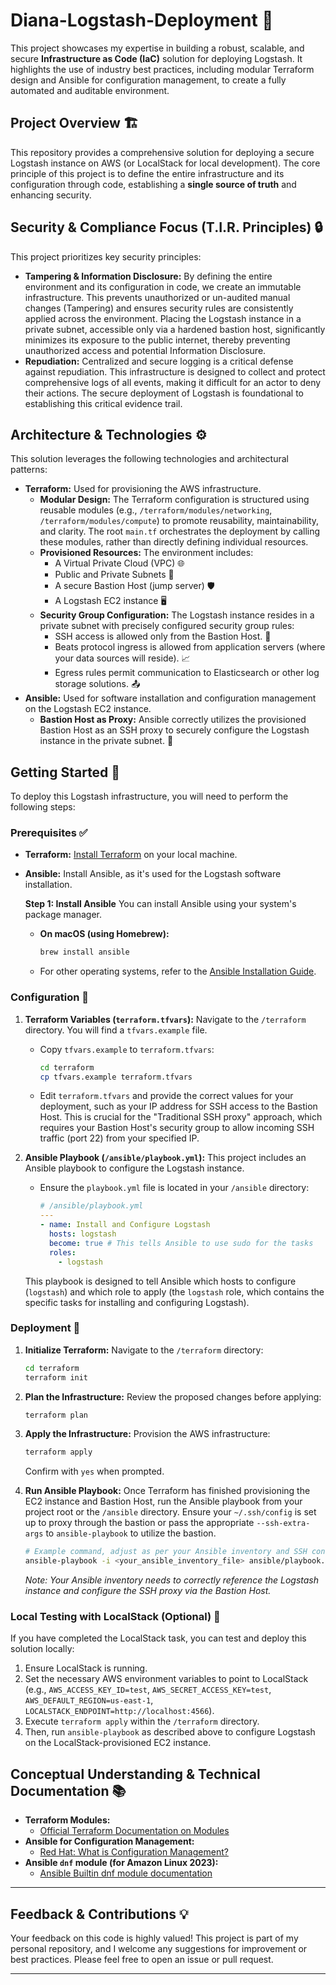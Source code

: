 
# Diana-Logstash-Deployment 🚀

This project showcases my expertise in building a robust, scalable, and secure **Infrastructure as Code (IaC)** solution for deploying Logstash. It highlights the use of industry best practices, including modular Terraform design and Ansible for configuration management, to create a fully automated and auditable environment.

## Project Overview 🏗️

This repository provides a comprehensive solution for deploying a secure Logstash instance on AWS (or LocalStack for local development). The core principle of this project is to define the entire infrastructure and its configuration through code, establishing a **single source of truth** and enhancing security.

## Security & Compliance Focus (T.I.R. Principles) 🔒

This project prioritizes key security principles:

  * **Tampering & Information Disclosure:** By defining the entire environment and its configuration in code, we create an immutable infrastructure. This prevents unauthorized or un-audited manual changes (Tampering) and ensures security rules are consistently applied across the environment. Placing the Logstash instance in a private subnet, accessible only via a hardened bastion host, significantly minimizes its exposure to the public internet, thereby preventing unauthorized access and potential Information Disclosure.
  * **Repudiation:** Centralized and secure logging is a critical defense against repudiation. This infrastructure is designed to collect and protect comprehensive logs of all events, making it difficult for an actor to deny their actions. The secure deployment of Logstash is foundational to establishing this critical evidence trail.

## Architecture & Technologies ⚙️

This solution leverages the following technologies and architectural patterns:

  * **Terraform:** Used for provisioning the AWS infrastructure.
      * **Modular Design:** The Terraform configuration is structured using reusable modules (e.g., `/terraform/modules/networking`, `/terraform/modules/compute`) to promote reusability, maintainability, and clarity. The root `main.tf` orchestrates the deployment by calling these modules, rather than directly defining individual resources.
      * **Provisioned Resources:** The environment includes:
          * A Virtual Private Cloud (VPC) 🌐
          * Public and Private Subnets 🚧
          * A secure Bastion Host (jump server) 🛡️
          * A Logstash EC2 instance 🖥️
      * **Security Group Configuration:** The Logstash instance resides in a private subnet with precisely configured security group rules:
          * SSH access is allowed only from the Bastion Host. 🔑
          * Beats protocol ingress is allowed from application servers (where your data sources will reside). 📈
          * Egress rules permit communication to Elasticsearch or other log storage solutions. 📤
  * **Ansible:** Used for software installation and configuration management on the Logstash EC2 instance.
      * **Bastion Host as Proxy:** Ansible correctly utilizes the provisioned Bastion Host as an SSH proxy to securely configure the Logstash instance in the private subnet. 🔗

## Getting Started 🚀

To deploy this Logstash infrastructure, you will need to perform the following steps:

### Prerequisites ✅

  * **Terraform:** [Install Terraform](https://developer.hashicorp.com/terraform/downloads) on your local machine.

  * **Ansible:** Install Ansible, as it's used for the Logstash software installation.

    **Step 1: Install Ansible**
    You can install Ansible using your system's package manager.

      * **On macOS (using Homebrew):**
        ```bash
        brew install ansible
        ```
      * For other operating systems, refer to the [Ansible Installation Guide](https://docs.ansible.com/ansible/latest/installation_guide/intro_installation.html).

### Configuration 📝

1.  **Terraform Variables (`terraform.tfvars`):**
    Navigate to the `/terraform` directory. You will find a `tfvars.example` file.

      * Copy `tfvars.example` to `terraform.tfvars`:
        ```bash
        cd terraform
        cp tfvars.example terraform.tfvars
        ```
      * Edit `terraform.tfvars` and provide the correct values for your deployment, such as your IP address for SSH access to the Bastion Host. This is crucial for the "Traditional SSH proxy" approach, which requires your Bastion Host's security group to allow incoming SSH traffic (port 22) from your specified IP.

2.  **Ansible Playbook (`/ansible/playbook.yml`):**
    This project includes an Ansible playbook to configure the Logstash instance.

      * Ensure the `playbook.yml` file is located in your `/ansible` directory:
        ```yaml
        # /ansible/playbook.yml
        ---
        - name: Install and Configure Logstash
          hosts: logstash
          become: true # This tells Ansible to use sudo for the tasks
          roles:
            - logstash
        ```

    This playbook is designed to tell Ansible which hosts to configure (`logstash`) and which role to apply (the `logstash` role, which contains the specific tasks for installing and configuring Logstash).

### Deployment 🚀

1.  **Initialize Terraform:**
    Navigate to the `/terraform` directory:

    ```bash
    cd terraform
    terraform init
    ```

2.  **Plan the Infrastructure:**
    Review the proposed changes before applying:

    ```bash
    terraform plan
    ```

3.  **Apply the Infrastructure:**
    Provision the AWS infrastructure:

    ```bash
    terraform apply
    ```

    Confirm with `yes` when prompted.

4.  **Run Ansible Playbook:**
    Once Terraform has finished provisioning the EC2 instance and Bastion Host, run the Ansible playbook from your project root or the `/ansible` directory. Ensure your `~/.ssh/config` is set up to proxy through the bastion or pass the appropriate `--ssh-extra-args` to `ansible-playbook` to utilize the bastion.

    ```bash
    # Example command, adjust as per your Ansible inventory and SSH config
    ansible-playbook -i <your_ansible_inventory_file> ansible/playbook.yml
    ```

    *Note: Your Ansible inventory needs to correctly reference the Logstash instance and configure the SSH proxy via the Bastion Host.*

### Local Testing with LocalStack (Optional) 🧪

If you have completed the LocalStack task, you can test and deploy this solution locally:

1.  Ensure LocalStack is running.
2.  Set the necessary AWS environment variables to point to LocalStack (e.g., `AWS_ACCESS_KEY_ID=test`, `AWS_SECRET_ACCESS_KEY=test`, `AWS_DEFAULT_REGION=us-east-1`, `LOCALSTACK_ENDPOINT=http://localhost:4566`).
3.  Execute `terraform apply` within the `/terraform` directory.
4.  Then, run `ansible-playbook` as described above to configure Logstash on the LocalStack-provisioned EC2 instance.

## Conceptual Understanding & Technical Documentation 📚

  * **Terraform Modules:**
      * [Official Terraform Documentation on Modules](https://developer.hashicorp.com/terraform/language/modules)
  * **Ansible for Configuration Management:**
      * [Red Hat: What is Configuration Management?](https://www.redhat.com/en/topics/automation/what-is-configuration-management)
  * **Ansible `dnf` module (for Amazon Linux 2023):**
      * [Ansible Builtin dnf module documentation](https://docs.ansible.com/ansible/latest/collections/ansible/builtin/dnf_module.html)

-----

## Feedback & Contributions 💡

Your feedback on this code is highly valued\! This project is part of my personal repository, and I welcome any suggestions for improvement or best practices. Please feel free to open an issue or pull request.

-----